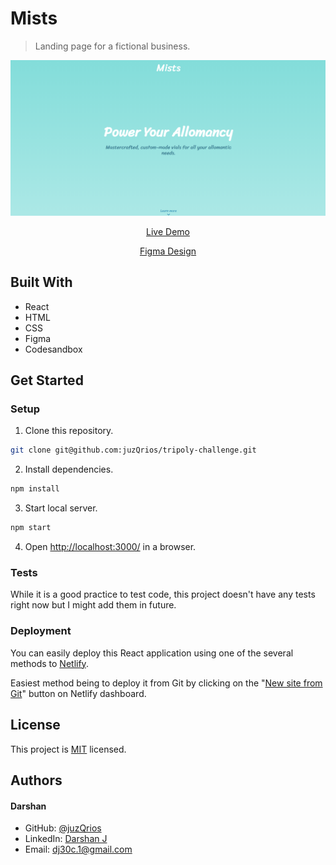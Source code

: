 # Mists

> Landing page for a fictional business.

[//]: # (Screenshot, Application concept art etc)
![Screenshot](./screenshot.png)

[//]: # (Live Demo link)
<p align="center">
  <a href="https://tripoly-challenge.netlify.app/">Live Demo</a>
</p>
<p align="center">
  <a href="https://www.figma.com/community/file/888694273623743482/Tripoly-Design-Challenge">Figma Design</a>
</p>

## Built With

* React
* HTML
* CSS
* Figma
* Codesandbox

## Get Started

### Setup

1. Clone this repository.

```bash
git clone git@github.com:juzQrios/tripoly-challenge.git
```

2. Install dependencies.

```bash
npm install
```

3. Start local server.

```bash
npm start
```

4. Open <http://localhost:3000/> in a browser.


### Tests

While it is a good practice to test code, this project doesn't have any tests right now but I might add them in future.

### Deployment

You can easily deploy this React application using one of the several methods to [Netlify](https://www.netlify.com).

Easiest method being to deploy it from Git by clicking on the "[New site from Git](https://app.netlify.com/start)" button on Netlify dashboard.


## License

This project is [MIT](./LICENSE) licensed.

## Authors

#### Darshan

* GitHub: [@juzQrios](https://github.com/juzQrios)
* LinkedIn: [Darshan J](https://www.linkedin.com/in/jayadevdarshan/)
* Email: <dj30c.1@gmail.com>
